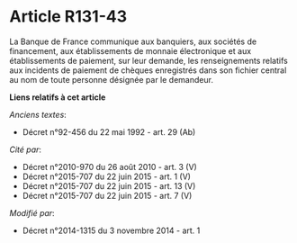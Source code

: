 # Article R131-43

La Banque de France communique aux banquiers, aux sociétés de financement, aux établissements de monnaie électronique et aux
établissements de paiement, sur leur demande, les renseignements relatifs aux incidents de paiement de chèques enregistrés
dans son fichier central au nom de toute personne désignée par le demandeur.

**Liens relatifs à cet article**

_Anciens textes_:

  - Décret n°92-456 du 22 mai 1992 - art. 29 (Ab)

_Cité par_:

  - Décret n°2010-970 du 26 août 2010 - art. 3 (V)
  - Décret n°2015-707 du 22 juin 2015 - art. 1 (V)
  - Décret n°2015-707 du 22 juin 2015 - art. 13 (V)
  - Décret n°2015-707 du 22 juin 2015 - art. 7 (V)

_Modifié par_:

  - Décret n°2014-1315 du 3 novembre 2014 - art. 1

